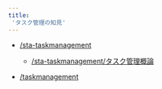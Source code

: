 ```yaml
---
title:
 'タスク管理の知見'
---
```


- [/sta-taskmanagement](https://scrapbox.io/sta-taskmanagement)
    - [/sta-taskmanagement/タスク管理概論](https://scrapbox.io/sta-taskmanagement/タスク管理概論)

- [/taskmanagement](https://scrapbox.io/taskmanagement)
